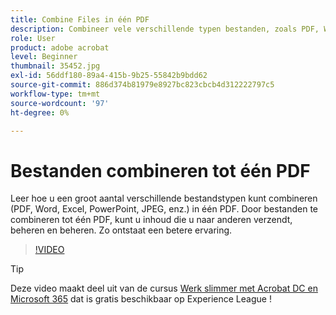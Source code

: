 ```yaml
---
title: Combine Files in één PDF
description: Combineer vele verschillende typen bestanden, zoals PDF, Word, Excel, PowerPoint of JPEG, in één PDF
role: User
product: adobe acrobat
level: Beginner
thumbnail: 35452.jpg
exl-id: 56ddf180-89a4-415b-9b25-55842b9bdd62
source-git-commit: 886d374b81979e8927bc823cbcb4d312222797c5
workflow-type: tm+mt
source-wordcount: '97'
ht-degree: 0%

---
```


# Bestanden combineren tot één PDF

Leer hoe u een groot aantal verschillende bestandstypen kunt combineren (PDF, Word, Excel, PowerPoint, JPEG, enz.) in één PDF. Door bestanden te combineren tot één PDF, kunt u inhoud die u naar anderen verzendt, beheren en beheren. Zo ontstaat een betere ervaring.

>[!VIDEO](https://video.tv.adobe.com/v/35452?hidetitle=true)

>[!TIP]
>
>Deze video maakt deel uit van de cursus [Werk slimmer met Acrobat DC en Microsoft 365](https://experienceleague.adobe.com/?recommended=Acrobat-U-1-2021.microsoft365) dat is gratis beschikbaar op Experience League !
